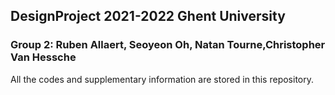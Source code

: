 ## DesignProject 2021-2022 Ghent University
### Group 2: Ruben Allaert, Seoyeon Oh, Natan Tourne,Christopher Van Hessche
All the codes and supplementary information are stored in this repository. 

